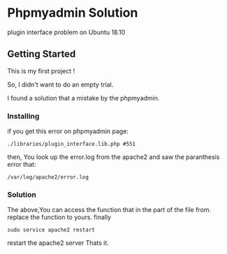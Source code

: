 # Phpmyadmin Solution 
 plugin interface problem on Ubuntu 18.10 
## Getting Started 
 
 This is my first project ! 

 So, I didn't want to do an empty trial.

 I found a solution that a mistake by the phpmyadmin.

### Installing
  if you get this error on phpmyadmin page:
  ```
  ./libraries/plugin_interface.lib.php #551
  ```
  then,
  You look up the error.log from the apache2 and saw the paranthesis error that:
  ```
  /var/log/apache2/error.log 
  ```

### Solution
The above,You can access the function that in the part of the file from.
replace the function to yours. 
finally
```
sudo service apache2 restart
```
restart the apache2 server
Thats it.
 
   
